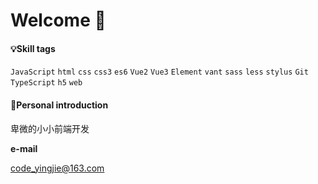 # Welcome 👏

#### 💡Skill tags

 `JavaScript` `html`  `css` `css3` `es6` `Vue2` `Vue3` `Element` `vant` `sass` `less` `stylus` `Git` `TypeScript` `h5` `web` 

#### 👤Personal introduction

卑微的小小前端开发

**e-mail**

code_yingjie@163.com
